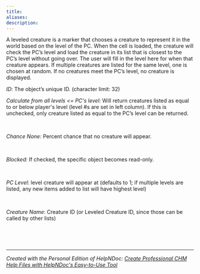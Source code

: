 ```yaml
---
title: 
aliases: 
description:
---
```

A leveled creature is a marker that chooses a creature to represent it in the world based on the level of the PC. When the cell is loaded, the creature will check the PC’s level and load the creature in its list that is closest to the PC’s level without going over. The user will fill in the level here for when that creature appears. If multiple creatures are listed for the same level, one is chosen at random. If no creatures meet the PC’s level, no creature is displayed.

*ID*: The object’s unique ID. (character limit: 32)

_Calculate from all levels \<= PC's level_: Will return creatures listed as equal to or below player's level (level #s are set in left column). If this is unchecked, only creature listed as equal to the PC’s level can be returned.

&nbsp;

*Chance None*: Percent chance that no creature will appear.

&nbsp;

*Blocked:* If checked, the specific object becomes read-only.

&nbsp;

*PC Level*: level creature will appear at (defaults to 1; if multiple levels are listed, any new items added to list will have highest level)

&nbsp;

*Creature Name*: Creature ID (or Leveled Creature ID, since those can be called by other lists)

&nbsp;

&nbsp;


***
_Created with the Personal Edition of HelpNDoc: [Create Professional CHM Help Files with HelpNDoc's Easy-to-Use Tool](<https://www.helpndoc.com/feature-tour/create-chm-help-files/>)_
